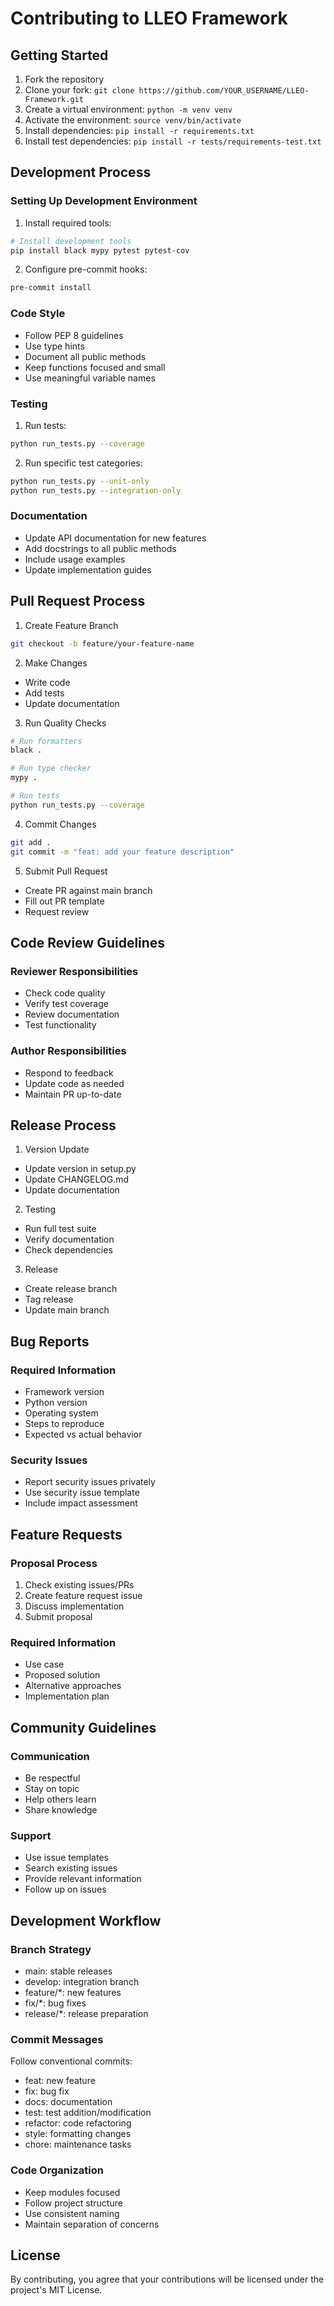 # Contributing to LLEO Framework

## Getting Started

1. Fork the repository
2. Clone your fork: `git clone https://github.com/YOUR_USERNAME/LLEO-Framework.git`
3. Create a virtual environment: `python -m venv venv`
4. Activate the environment: `source venv/bin/activate`
5. Install dependencies: `pip install -r requirements.txt`
6. Install test dependencies: `pip install -r tests/requirements-test.txt`

## Development Process

### Setting Up Development Environment
1. Install required tools:
```bash
# Install development tools
pip install black mypy pytest pytest-cov
```

2. Configure pre-commit hooks:
```bash
pre-commit install
```

### Code Style
- Follow PEP 8 guidelines
- Use type hints
- Document all public methods
- Keep functions focused and small
- Use meaningful variable names

### Testing
1. Run tests:
```bash
python run_tests.py --coverage
```

2. Run specific test categories:
```bash
python run_tests.py --unit-only
python run_tests.py --integration-only
```

### Documentation
- Update API documentation for new features
- Add docstrings to all public methods
- Include usage examples
- Update implementation guides

## Pull Request Process

1. Create Feature Branch
```bash
git checkout -b feature/your-feature-name
```

2. Make Changes
- Write code
- Add tests
- Update documentation

3. Run Quality Checks
```bash
# Run formatters
black .

# Run type checker
mypy .

# Run tests
python run_tests.py --coverage
```

4. Commit Changes
```bash
git add .
git commit -m "feat: add your feature description"
```

5. Submit Pull Request
- Create PR against main branch
- Fill out PR template
- Request review

## Code Review Guidelines

### Reviewer Responsibilities
- Check code quality
- Verify test coverage
- Review documentation
- Test functionality

### Author Responsibilities
- Respond to feedback
- Update code as needed
- Maintain PR up-to-date

## Release Process

1. Version Update
- Update version in setup.py
- Update CHANGELOG.md
- Update documentation

2. Testing
- Run full test suite
- Verify documentation
- Check dependencies

3. Release
- Create release branch
- Tag release
- Update main branch

## Bug Reports

### Required Information
- Framework version
- Python version
- Operating system
- Steps to reproduce
- Expected vs actual behavior

### Security Issues
- Report security issues privately
- Use security issue template
- Include impact assessment

## Feature Requests

### Proposal Process
1. Check existing issues/PRs
2. Create feature request issue
3. Discuss implementation
4. Submit proposal

### Required Information
- Use case
- Proposed solution
- Alternative approaches
- Implementation plan

## Community Guidelines

### Communication
- Be respectful
- Stay on topic
- Help others learn
- Share knowledge

### Support
- Use issue templates
- Search existing issues
- Provide relevant information
- Follow up on issues

## Development Workflow

### Branch Strategy
- main: stable releases
- develop: integration branch
- feature/*: new features
- fix/*: bug fixes
- release/*: release preparation

### Commit Messages
Follow conventional commits:
- feat: new feature
- fix: bug fix
- docs: documentation
- test: test addition/modification
- refactor: code refactoring
- style: formatting changes
- chore: maintenance tasks

### Code Organization
- Keep modules focused
- Follow project structure
- Use consistent naming
- Maintain separation of concerns

## License

By contributing, you agree that your contributions will be licensed under the project's MIT License.